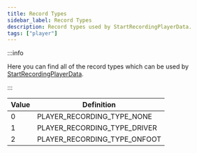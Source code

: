```yaml
---
title: Record Types
sidebar_label: Record Types
description: Record types used by StartRecordingPlayerData.
tags: ["player"]
---
```


:::info

Here you can find all of the record types which can be used by [StartRecordingPlayerData](../functions/StartRecordingPlayerData).

:::

| Value | Definition                   |
| ----- | ---------------------------- |
| 0     | PLAYER_RECORDING_TYPE_NONE   |
| 1     | PLAYER_RECORDING_TYPE_DRIVER |
| 2     | PLAYER_RECORDING_TYPE_ONFOOT |
